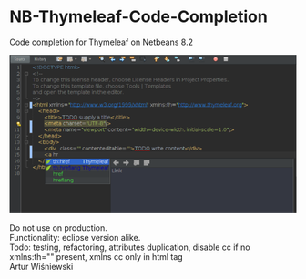 # NB-Thymeleaf-Code-Completion
Code completion for Thymeleaf on Netbeans 8.2

![Alt text](/thymeleafcc.png?raw=true "Example")

Do not use on production.</br>
Functionality: eclipse version alike.</br>
Todo: testing, refactoring, attributes duplication, disable cc if no xmlns:th="" present, xmlns cc only in html tag
</br>Artur Wiśniewski
